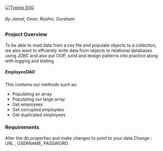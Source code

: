 [![Typing SVG](https://readme-typing-svg.herokuapp.com?font=Fira+Code&size=30&pause=1000&vCenter=true&width=435&lines=Employee+CSV+Project)](https://git.io/typing-svg)

###### By Jamal, Omer, Roshni, Gursham

### Project Overview
To be able to read data from a csv file and populate objects to a collection, we also want to effciently write data from
objects to relational databases using JDBC and also put OOP, solid and design patterns into practice along with logging and testing

##### EmployeeDAO
This contains our methods such as:

- Populating an array
- Populating our large array
- Get employees
- Get corrupted employees
- Get duplicated employees

### Requirements
Alter the db.properties and make changes to point to your data 
Change  : URL , USERNAME, PASSWORD.
